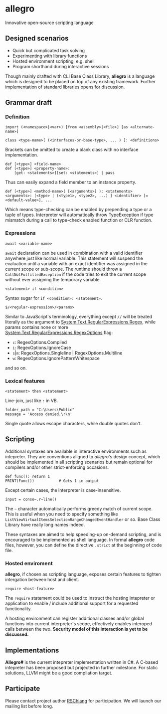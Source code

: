 allegro
=======
Innovative open-source scripting language

Designed scenarios
------
* Quick but complicated task solving
* Experimenting with library functions
* Hosted environment scripting, e.g. shell
* Program shorthand during interactive sessions

Though mainly drafted with CLI Base Class Library, **allegro** is a language 
which is designed to be placed on top of any existing framework. Further 
implementation of standard libraries opens for discussion.

Grammar draft
------

### Definition

    import (<namespace>|<var>) [from <assembly>|<file>] [as <alternate-name>]

    class <type-name>[ (<interfaces-or-base-type>, ... ) ]: <definitions>

Brackets can be omitted to create a blank class with no interface implementation.

    def [<type>] <field-name>
	def [<type>] <property-name>:
		[get: <statements>][set: <statements>] | pass

Thus can easily expand a field member to an instance property.

    def [<type>] <method-name>( [<arguments>] ): <statements>
    <arguments>: [<type> | (<type1>, <type2>, ...) ] <identifier> [=<default-value>], ...

Which means type-checking can be enabled by prepending a type or a tuple of 
types. Interpreter will automatically throw TypeException if type mismatch during a 
call to type-check enabled function or CLR function.

### Expressions

    await <variable-name>

`await` declaration can be used in combination with a valid identifier anywhere just like 
normal variable. This statement will suspend the evaluation until a variable with an 
exact identifier was assigned in the current scope or sub-scope. The runtime should 
throw a `CallNotFulfilledException` if the code tries to exit the current scope 
without ever assigning the temporary variable. 

    <statement> if <condition>

Syntax sugar for `if <condition>: <statement>`.

    $/<regular-expression>/<params>

Similar to JavaScript's terminology, everything except `//` will be treated literally
as the argument to [System.Text.RegularExpressions.Regex][regex], while params contains 
none or more [System.Text.RegularExpressions.RegexOptions][regex.opt] flag:

* `c`: RegexOptions.Compiled
* `i`: RegexOptions.IgnoreCase
* `s`|`m`: RegexOptions.Singleline | RegexOptions.Multiline
* `w`: RegexOptions.IgnorePatternWhitespace

and so on.

[regex]: http://msdn.microsoft.com/zh-tw/library/system.text.regularexpressions.regex.aspx
[regex.opt]: http://msdn.microsoft.com/zh-tw/library/system.text.regularexpressions.regexoptions.aspx

### Lexical features

    <statement> then <statement>

Line-join, just like `:` in VB.

    folder_path = "C:\Users\Public"
    message = 'Access denied.\r\n'

Single quote allows escape characters, while double quotes don't.

Scripting
---------
Additional syntaxes are available in interactive environments such as intepreter.
They are conventions aligned to *allegro*'s design concept, which should be 
implemented in all scripting scenarios but remain optional for compilers and/or 
other strict-enforcing occasions.

    def func(): return 1
    PRINT(Func())           # Gets 1 in output

Except certain cases, the interpreter is case-insensitive.

    input = conso~.r~line()

The `~` character automatically performs greedy match of current scope. This is useful 
when you need to specify something like `ListViewVirtualItemsSelectionRangeChangedEventHandler` or so.
Base Class Library have really long names indeed.

These syntaxes are aimed to help speeding-up on-demand scripting, and is encouraged to be 
implemented as shell language. In formal **allegro** code files, however, you can define 
the directive `.strict` at the beginning of code file.

### Hosted enviroment

**allegro**, if chosen as scripting language, exposes certain features to tighten intergation
between host and client. 

    require <host-feature>

The `require` statement could be used to instruct the hosting intepreter or 
application to enable / include additional support for a requested functionality.

A hosting environment can register additional classes and/or global functions 
into current interpreter's scope, effectively enables interoped calls 
between the two. **Security model of this interaction is yet to be discussed.**

Implementations
---------------
**Allegro#** is the current intepreter implementation written in C#.
A C-based intepreter has been proposed but projected in further milestone. For static solutions, LLVM might be a good compilation target.

Participate
-----------
Please contact project author [RSChiang][rschiang] for participation. We will launch our
mailing list before long.

[rschiang]: http://www.plurk.com/RSChiang
